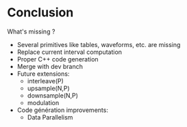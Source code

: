 # Conclusion

What's missing ?

- Several primitives like tables, waveforms, etc. are missing
- Replace current interval computation
- Proper C++ code generation
- Merge with dev branch
- Future extensions:
  - interleave(P)
  - upsample(N,P)
  - downsample(N,P)
  - modulation
- Code génération improvements:
  - Data Parallelism
